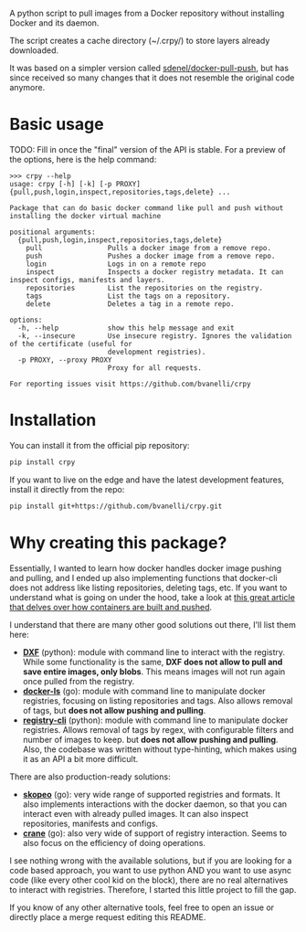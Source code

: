 A python script to pull images from a Docker repository without installing Docker and its daemon.

The script creates a cache directory (~/.crpy/) to store layers already downloaded.

It was based on a simpler version called [sdenel/docker-pull-push](https://github.com/sdenel/docker-pull-push), but has
since received so many changes that it does not resemble the original code anymore.

# Basic usage

TODO: Fill in once the "final" version of the API is stable. For a preview of the options, here is the help command:

```
>>> crpy --help
usage: crpy [-h] [-k] [-p PROXY] {pull,push,login,inspect,repositories,tags,delete} ...

Package that can do basic docker command like pull and push without installing the docker virtual machine

positional arguments:
  {pull,push,login,inspect,repositories,tags,delete}
    pull                Pulls a docker image from a remove repo.
    push                Pushes a docker image from a remove repo.
    login               Logs in on a remote repo
    inspect             Inspects a docker registry metadata. It can inspect configs, manifests and layers.
    repositories        List the repositories on the registry.
    tags                List the tags on a repository.
    delete              Deletes a tag in a remote repo.

options:
  -h, --help            show this help message and exit
  -k, --insecure        Use insecure registry. Ignores the validation of the certificate (useful for
                        development registries).
  -p PROXY, --proxy PROXY
                        Proxy for all requests.

For reporting issues visit https://github.com/bvanelli/crpy
```

# Installation

You can install it from the official pip repository:

```bash
pip install crpy
```

If you want to live on the edge and have the latest development features, install it directly from the repo:

```bash
pip install git+https://github.com/bvanelli/crpy.git
```

# Why creating this package?

Essentially, I wanted to learn how docker handles docker image pushing and pulling, and I ended up also implementing
functions that docker-cli does not address like listing repositories, deleting tags, etc. If you want to understand
what is going on under the hood, take a look at
[this great article that delves over how containers are built and pushed](https://containers.gitbook.io/build-containers-the-hard-way/).

I understand that there are many other good solutions out there, I'll list them here:

- [**DXF**](https://github.com/davedoesdev/dxf) (python): module with command line to interact with the registry. While
some functionality is the same, **DXF does not allow to pull and save entire images, only blobs**. This means images
will not run again once pulled from the registry.
- [**docker-ls**](https://github.com/mayflower/docker-ls) (go): module with command line to manipulate docker
registries, focusing on listing repositories and tags. Also allows removal of tags, but **does not allow pushing and
pulling**.
- [**registry-cli**](https://github.com/andrey-pohilko/registry-cli) (python): module with command line to manipulate
docker registries. Allows removal of tags by regex, with configurable filters and number of images to keep. but **does
not allow pushing and pulling**. Also, the codebase was written without type-hinting, which makes using it as an API a
bit more difficult.

There are also production-ready solutions:

- [**skopeo**](https://github.com/containers/skopeo) (go): very wide range of supported registries and formats. It also
implements interactions with the docker daemon, so that you can interact even with already pulled images. It can also
inspect repositories, manifests and configs.
- [**crane**](https://github.com/google/go-containerregistry/tree/main/cmd/crane) (go): also very wide of support of
registry interaction. Seems to also focus on the efficiency of doing operations.

I see nothing wrong with the available solutions, but if you are looking for a code based approach, you want to use
python AND you want to use async code (like every other cool kid on the block), there are no real alternatives to
interact with registries. Therefore, I started this little project to fill the gap.

If you know of any other alternative tools, feel free to open an issue or directly place a merge request editing this
README.
